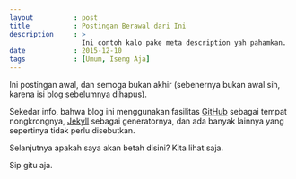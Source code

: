```yaml
---
layout          : post
title           : Postingan Berawal dari Ini
description     : >
                  Ini contoh kalo pake meta description yah pahamkan.
date            : 2015-12-10
tags            : [Umum, Iseng Aja]
---
```


Ini postingan awal, dan semoga bukan akhir (sebenernya bukan awal sih, karena isi blog sebelumnya dihapus).

Sekedar info, bahwa blog ini menggunakan fasilitas [GitHub](https://github.com/nadymain) sebagai tempat nongkrongnya, [Jekyll](http://jekyllrb.com/) sebagai generatornya, dan ada banyak lainnya yang sepertinya tidak perlu disebutkan.

Selanjutnya apakah saya akan betah disini? Kita lihat saja. 

Sip gitu aja.
